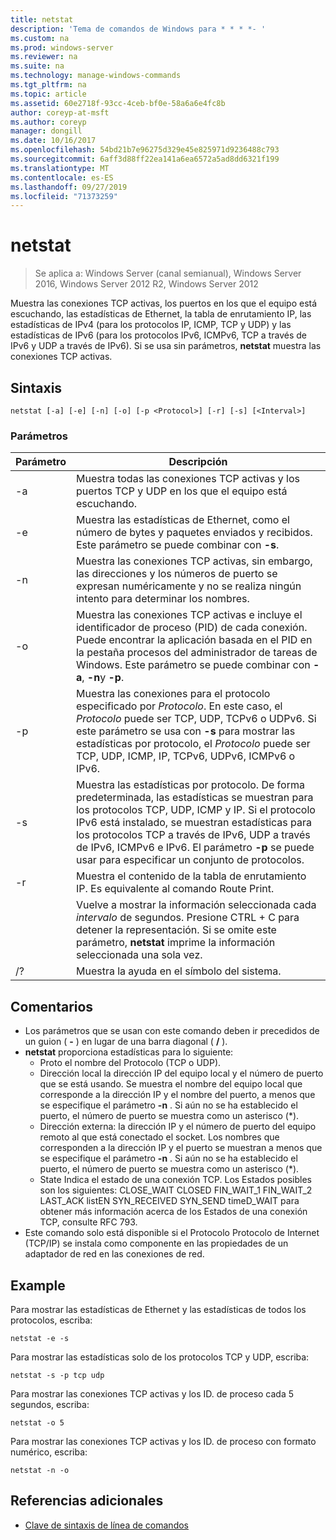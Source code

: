 ```yaml
---
title: netstat
description: 'Tema de comandos de Windows para * * * *- '
ms.custom: na
ms.prod: windows-server
ms.reviewer: na
ms.suite: na
ms.technology: manage-windows-commands
ms.tgt_pltfrm: na
ms.topic: article
ms.assetid: 60e2718f-93cc-4ceb-bf0e-58a6a6e4fc8b
author: coreyp-at-msft
ms.author: coreyp
manager: dongill
ms.date: 10/16/2017
ms.openlocfilehash: 54bd21b7e96275d329e45e825971d9236488c793
ms.sourcegitcommit: 6aff3d88ff22ea141a6ea6572a5ad8dd6321f199
ms.translationtype: MT
ms.contentlocale: es-ES
ms.lasthandoff: 09/27/2019
ms.locfileid: "71373259"
---
```

# <a name="netstat"></a>netstat

>Se aplica a: Windows Server (canal semianual), Windows Server 2016, Windows Server 2012 R2, Windows Server 2012

Muestra las conexiones TCP activas, los puertos en los que el equipo está escuchando, las estadísticas de Ethernet, la tabla de enrutamiento IP, las estadísticas de IPv4 (para los protocolos IP, ICMP, TCP y UDP) y las estadísticas de IPv6 (para los protocolos IPv6, ICMPv6, TCP a través de IPv6 y UDP a través de IPv6). Si se usa sin parámetros, **netstat** muestra las conexiones TCP activas. 

## <a name="syntax"></a>Sintaxis
```
netstat [-a] [-e] [-n] [-o] [-p <Protocol>] [-r] [-s] [<Interval>]
```

### <a name="parameters"></a>Parámetros

|   Parámetro   |                                                                                                                                              Descripción                                                                                                                                              |
|---------------|-------------------------------------------------------------------------------------------------------------------------------------------------------------------------------------------------------------------------------------------------------------------------------------------------------|
|      -a       |                                                                                                   Muestra todas las conexiones TCP activas y los puertos TCP y UDP en los que el equipo está escuchando.                                                                                                   |
|      -e       |                                                                                 Muestra las estadísticas de Ethernet, como el número de bytes y paquetes enviados y recibidos. Este parámetro se puede combinar con **-s**.                                                                                  |
|      -n       |                                                                               Muestra las conexiones TCP activas, sin embargo, las direcciones y los números de puerto se expresan numéricamente y no se realiza ningún intento para determinar los nombres.                                                                               |
|      -o       |                          Muestra las conexiones TCP activas e incluye el identificador de proceso (PID) de cada conexión. Puede encontrar la aplicación basada en el PID en la pestaña procesos del administrador de tareas de Windows. Este parámetro se puede combinar con **-a**, **-n**y **-p**.                           |
| -p <Protocol> |               Muestra las conexiones para el protocolo especificado por *Protocolo*. En este caso, el *Protocolo* puede ser TCP, UDP, TCPv6 o UDPv6. Si este parámetro se usa con **-s** para mostrar las estadísticas por protocolo, el *Protocolo* puede ser TCP, UDP, ICMP, IP, TCPv6, UDPv6, ICMPv6 o IPv6.                |
|      -s       | Muestra las estadísticas por protocolo. De forma predeterminada, las estadísticas se muestran para los protocolos TCP, UDP, ICMP y IP. Si el protocolo IPv6 está instalado, se muestran estadísticas para los protocolos TCP a través de IPv6, UDP a través de IPv6, ICMPv6 e IPv6. El parámetro **-p** se puede usar para especificar un conjunto de protocolos. |
|      -r       |                                                                                                     Muestra el contenido de la tabla de enrutamiento IP. Es equivalente al comando Route Print.                                                                                                     |
|  <Interval>   |                                                        Vuelve a mostrar la información seleccionada cada *intervalo* de segundos. Presione CTRL + C para detener la representación. Si se omite este parámetro, **netstat** imprime la información seleccionada una sola vez.                                                         |
|      /?       |                                                                                                                                 Muestra la ayuda en el símbolo del sistema.                                                                                                                                  |

## <a name="remarks"></a>Comentarios
-   Los parámetros que se usan con este comando deben ir precedidos de un guion ( **-** ) en lugar de una barra diagonal ( **/** ).
-   **netstat** proporciona estadísticas para lo siguiente:
    -   Proto el nombre del Protocolo (TCP o UDP).
    -   Dirección local la dirección IP del equipo local y el número de puerto que se está usando. Se muestra el nombre del equipo local que corresponde a la dirección IP y el nombre del puerto, a menos que se especifique el parámetro **-n** . Si aún no se ha establecido el puerto, el número de puerto se muestra como un asterisco (*).
    -   Dirección externa: la dirección IP y el número de puerto del equipo remoto al que está conectado el socket. Los nombres que corresponden a la dirección IP y el puerto se muestran a menos que se especifique el parámetro **-n** . Si aún no se ha establecido el puerto, el número de puerto se muestra como un asterisco (*).
    -   State Indica el estado de una conexión TCP. Los Estados posibles son los siguientes: CLOSE_WAIT CLOSED FIN_WAIT_1 FIN_WAIT_2 LAST_ACK listEN SYN_RECEIVED SYN_SEND timeD_WAIT para obtener más información acerca de los Estados de una conexión TCP, consulte RFC 793.
-   Este comando solo está disponible si el Protocolo Protocolo de Internet (TCP/IP) se instala como componente en las propiedades de un adaptador de red en las conexiones de red.

## <a name="BKMK_Examples"></a>Example
Para mostrar las estadísticas de Ethernet y las estadísticas de todos los protocolos, escriba:
```
netstat -e -s
```
Para mostrar las estadísticas solo de los protocolos TCP y UDP, escriba:
```
netstat -s -p tcp udp
```
Para mostrar las conexiones TCP activas y los ID. de proceso cada 5 segundos, escriba:
```
netstat -o 5
```
Para mostrar las conexiones TCP activas y los ID. de proceso con formato numérico, escriba:
```
netstat -n -o
```

## <a name="additional-references"></a>Referencias adicionales
-   [Clave de sintaxis de línea de comandos](command-line-syntax-key.md)
